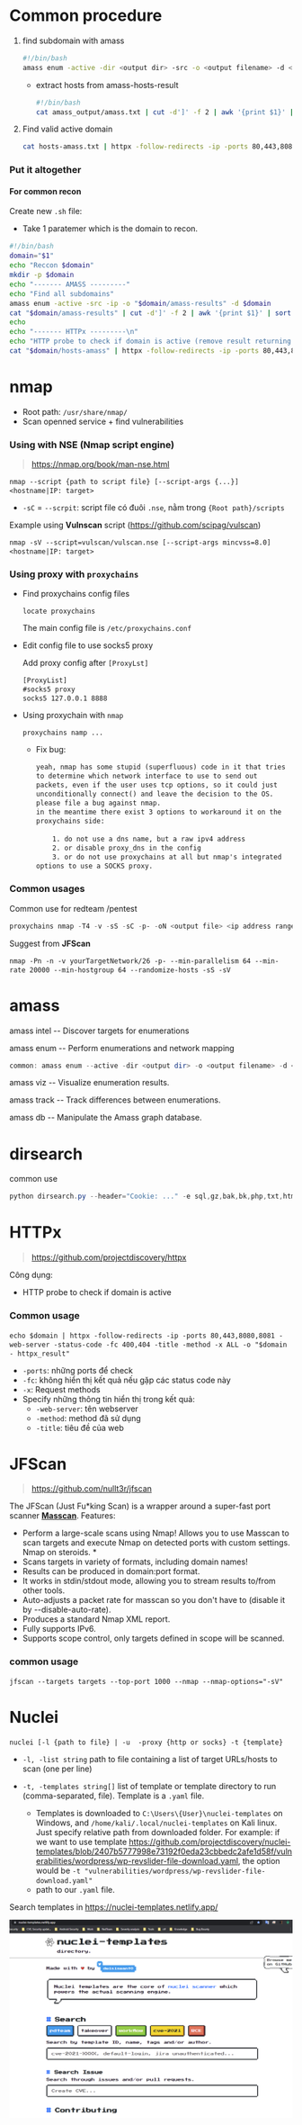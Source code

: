 Common procedure
=======
1. find subdomain with amass

   ```sh
   #!/bin/bash
   amass enum -active -dir <output dir> -src -o <output filename> -d <main domain name> -blf <path to file providing blackisted domains>
   ```

   - extract hosts from amass-hosts-result

     ```sh
     #!/bin/bash
     cat amass_output/amass.txt | cut -d']' -f 2 | awk '{print $1}' | sort -u > hosts-amass.txt
     ```

     

2. Find valid active domain

   ```sh
   cat hosts-amass.txt | httpx -follow-redirects -ip -ports 80,443,8080,8081 -web-server -status-code -fc 400,404 -title -method -o httpx-hosts -x ALL
   ```



### Put it altogether

#### For common recon

Create new `.sh` file: 

- Take 1 paratemer which is the domain to recon.

```sh
#!/bin/bash
domain="$1"
echo "Reccon $domain"
mkdir -p $domain
echo "------- AMASS ---------"
echo "Find all subdomains"
amass enum -active -src -ip -o "$domain/amass-results" -d $domain
cat "$domain/amass-results" | cut -d']' -f 2 | awk '{print $1}' | sort -u > "$domain/hosts-amass"
echo 
echo "------- HTTPx ---------\n"
echo "HTTP probe to check if domain is active (remove result returning 404, 400)"
cat "$domain/hosts-amass" | httpx -follow-redirects -ip -ports 80,443,8080,8081 -web-server -status-code -fc 400,404 -title -method -x ALL -o "$domain/httpx-hosts" 
```



nmap
=======
- Root path: `/usr/share/nmap/`
- Scan openned service + find vulnerabilities

### Using with NSE (Nmap script engine)

> https://nmap.org/book/man-nse.html

```
nmap --script {path to script file} [--script-args {...}] <hostname|IP: target>
```

- `-sC` = `--scrpit`: script file có đuôi `.nse`, nằm trong `{Root path}/scripts`



Example using **Vulnscan** script (https://github.com/scipag/vulscan)

```
nmap -sV --script=vulscan/vulscan.nse [--script-args mincvss=8.0] <hostname|IP: target>
```



### Using  proxy with `proxychains`

- Find proxychains config files

  ```
  locate proxychains
  ```

  The main config file is `/etc/proxychains.conf`

- Edit config file to use socks5 proxy

  Add proxy config after `[ProxyLst]`

  ```
  [ProxyList]
  #socks5 proxy
  socks5 127.0.0.1 8888
  ```

- Using proxychain with `nmap`

  ```
  proxychains namp ...
  ```
  
  - Fix bug:
  
    ```
    yeah, nmap has some stupid (superfluous) code in it that tries to determine which network interface to use to send out packets, even if the user uses tcp options, so it could just unconditionally connect() and leave the decision to the OS.
    please file a bug against nmap.
    in the meantime there exist 3 options to workaround it on the proxychains side:
    
        1. do not use a dns name, but a raw ipv4 address
        2. or disable proxy_dns in the config
        3. or do not use proxychains at all but nmap's integrated options to use a SOCKS proxy.
    ```
  


### Common usages

Common use for redteam /pentest

```powershell
proxychains nmap -T4 -v -sS -sC -p- -oN <output file> <ip address range>
```

Suggest from **JFScan**

```
nmap -Pn -n -v yourTargetNetwork/26 -p- --min-parallelism 64 --min-rate 20000 --min-hostgroup 64 --randomize-hosts -sS -sV
```



amass
=======
amass intel -- Discover targets for enumerations

amass enum -- Perform enumerations and network mapping

```powershell
common: amass enum --active -dir <output dir> -o <output filename> -d <main domain name>
```

amass viz -- Visualize enumeration results.

amass track -- Track differences between enumerations.

amass db -- Manipulate the Amass graph database.
	

# dirsearch

common use

```powershell
python dirsearch.py --header="Cookie: ..." -e sql,gz,bak,bk,php,txt,html,xml,asp,aspx,cgi,phtml,jsp,zip,rar,7z -r -R 3 --random-agents -b -t 5 -x 404,400 --proxy "http://localhost:8080" -u "{URL}"
```



# HTTPx

> https://github.com/projectdiscovery/httpx

Công dụng:

- HTTP probe to check if domain is active

### Common usage

```
echo $domain | httpx -follow-redirects -ip -ports 80,443,8080,8081 -web-server -status-code -fc 400,404 -title -method -x ALL -o "$domain - httpx_result" 
```

- `-ports`: những ports để check
- `-fc`: không hiển thị kết quả nếu gặp các status code này
- `-x`: Request methods
- Specify những thông tin hiển thị trong kết quả:
  - `-web-server`: tên webserver
  - `-method`: method đã sử dụng
  - `-title`: tiêu đề của web



# JFScan

> https://github.com/nullt3r/jfscan
>
> 

The JFScan (Just Fu*king Scan) is a wrapper around a super-fast port scanner [**Masscan**](https://github.com/robertdavidgraham/masscan). Features:

- Perform a large-scale scans using Nmap! Allows you to use Masscan to scan targets and execute Nmap on detected ports with custom settings. Nmap on steroids. *
- Scans targets in variety of formats, including domain names!
- Results can be produced in domain:port format.
- It works in stdin/stdout mode, allowing you to stream results to/from other tools.
- Auto-adjusts a packet rate for masscan so you don't have to (disable it by --disable-auto-rate).
- Produces a standard Nmap XML report.
- Fully supports IPv6.
- Supports scope control, only targets defined in scope will be scanned.

### common usage

```
jfscan --targets targets --top-port 1000 --nmap --nmap-options="-sV" 
```



# Nuclei

```
nuclei [-l {path to file} | -u  -proxy {http or socks} -t {template}
```

- `-l, -list string`    path to file containing a list of target URLs/hosts to scan (one per line)

- `-t, -templates string[]`     list of template or template directory to run (comma-separated, file). Template is a `.yaml` file. 
  - Templates is downloaded to `C:\Users\{User}\nuclei-templates` on Windows, and `/home/kali/.local/nuclei-templates` on Kali linux. Just specify relative path from downloaded folder. For example: if we want to use template https://github.com/projectdiscovery/nuclei-templates/blob/2407b5777998e73192f0eda23cbbedc2afe1d58f/vulnerabilities/wordpress/wp-revslider-file-download.yaml, the option would be `-t "vulnerabilities/wordpress/wp-revslider-file-download.yaml"`
  - path to our `.yaml` file.



Search templates in https://nuclei-templates.netlify.app/

![image-20220627163910703](.\images\image-20220627163910703.png)
